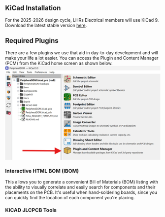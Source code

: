 ## KiCad Installation
For the 2025-2026 design cycle, LHRs Electrical members will use KiCad 9. Download the latest stable version [here](https://www.kicad.org/download/). 
## Required Plugins
There are a few plugins we use that aid in day-to-day development and will make your life a lot easier. You can access the Plugin and Content Manager (PCM) from the KiCad home screen as shown below. ![Plugin and Content Manager](img/PCM.png)
### Interactive HTML BOM (IBOM)
This allows you to generate a convenient Bill of Materials (BOM) listing with the ability to visually correlate and easily search for components and their placements on the PCB. It's useful when hand-soldering boards, since you can quickly find the location of each component you're placing.
### KiCAD JLCPCB Tools
